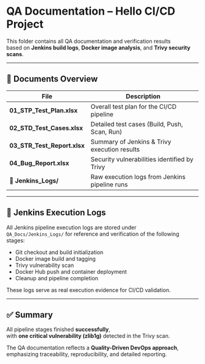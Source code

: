 #  QA Documentation – Hello CI/CD Project

This folder contains all QA documentation and verification results  
based on **Jenkins build logs**, **Docker image analysis**, and **Trivy security scans**.

---

## 📄 Documents Overview

| File | Description |
|------|--------------|
| **01_STP_Test_Plan.xlsx** | Overall test plan for the CI/CD pipeline |
| **02_STD_Test_Cases.xlsx** | Detailed test cases (Build, Push, Scan, Run) |
| **03_STR_Test_Report.xlsx** | Summary of Jenkins & Trivy execution results |
| **04_Bug_Report.xlsx** | Security vulnerabilities identified by Trivy |
| **📁 Jenkins_Logs/** | Raw execution logs from Jenkins pipeline runs |

---

## 🧰 Jenkins Execution Logs

All Jenkins pipeline execution logs are stored under  
`QA_Docs/Jenkins_Logs/` for reference and verification of the following stages:

- Git checkout and build initialization  
- Docker image build and tagging  
- Trivy vulnerability scan  
- Docker Hub push and container deployment  
- Cleanup and pipeline completion

These logs serve as real execution evidence for CI/CD validation.

---

## ✅ Summary

All pipeline stages finished **successfully**,  
with **one critical vulnerability (zlib1g)** detected in the Trivy scan.

The QA documentation reflects a **Quality-Driven DevOps approach**,  
emphasizing traceability, reproducibility, and detailed reporting.
